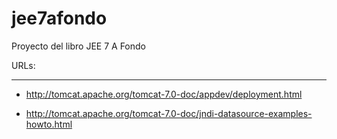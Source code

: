 # jee7afondo
Proyecto del libro JEE 7 A Fondo

URLs:
*****
* http://tomcat.apache.org/tomcat-7.0-doc/appdev/deployment.html

* http://tomcat.apache.org/tomcat-7.0-doc/jndi-datasource-examples-howto.html





